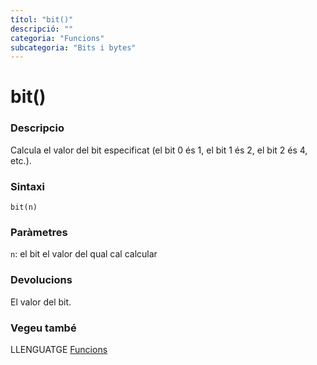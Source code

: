 ```yaml
---
títol: "bit()"
descripció: ""
categoria: "Funcions"
subcategoria: "Bits i bytes"
---
```


# bit()

### Descripcio

Calcula el valor del bit especificat (el bit 0 és 1, el bit 1 és 2, el bit 2 és 4, etc.).


### Sintaxi

`bit(n)`


### Paràmetres

`n`: el bit el valor del qual cal calcular


### Devolucions

El valor del bit.

### Vegeu també

LLENGUATGE [Funcions](../../Funcions.md)
